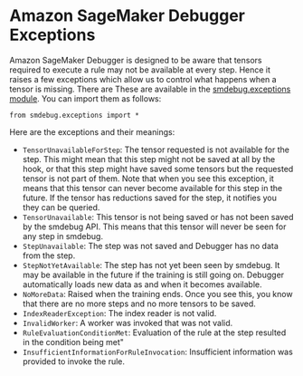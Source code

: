 # Amazon SageMaker Debugger Exceptions<a name="debugger-exceptions"></a>

Amazon SageMaker Debugger is designed to be aware that tensors required to execute a rule may not be available at every step\. Hence it raises a few exceptions which allow us to control what happens when a tensor is missing\. There are These are available in the [smdebug\.exceptions module](https://github.com/awslabs/sagemaker-debugger/blob/master/smdebug/exceptions.py)\. You can import them as follows:

```
from smdebug.exceptions import *
```

Here are the exceptions and their meanings:
+ `TensorUnavailableForStep`: The tensor requested is not available for the step\. This might mean that this step might not be saved at all by the hook, or that this step might have saved some tensors but the requested tensor is not part of them\. Note that when you see this exception, it means that this tensor can never become available for this step in the future\. If the tensor has reductions saved for the step, it notifies you they can be queried\.
+ `TensorUnavailable`: This tensor is not being saved or has not been saved by the smdebug API\. This means that this tensor will never be seen for any step in smdebug\.
+ `StepUnavailable`: The step was not saved and Debugger has no data from the step\.
+ `StepNotYetAvailable`: The step has not yet been seen by smdebug\. It may be available in the future if the training is still going on\. Debugger automatically loads new data as and when it becomes available\.
+ `NoMoreData`: Raised when the training ends\. Once you see this, you know that there are no more steps and no more tensors to be saved\.
+ `IndexReaderException`: The index reader is not valid\.
+ `InvalidWorker`: A worker was invoked that was not valid\.
+ `RuleEvaluationConditionMet`: Evaluation of the rule at the step resulted in the condition being met"
+ `InsufficientInformationForRuleInvocation`: Insufficient information was provided to invoke the rule\.